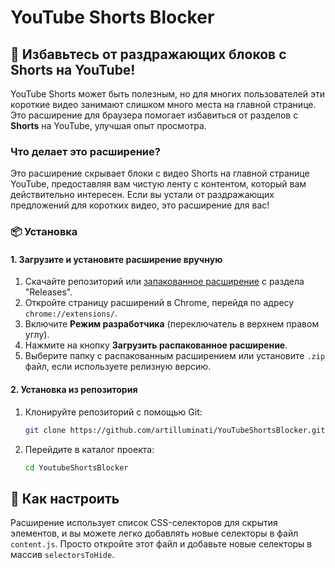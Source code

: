 # YouTube Shorts Blocker

## 🚫 Избавьтесь от раздражающих блоков с Shorts на YouTube!

YouTube Shorts может быть полезным, но для многих пользователей эти короткие видео занимают слишком много места на главной странице. Это расширение для браузера помогает избавиться от разделов с **Shorts** на YouTube, улучшая опыт просмотра.

### Что делает это расширение?

Это расширение скрывает блоки с видео Shorts на главной странице YouTube, предоставляя вам чистую ленту с контентом, который вам действительно интересен. Если вы устали от раздражающих предложений для коротких видео, это расширение для вас!

### 📦 Установка

#### 1. Загрузите и установите расширение вручную

1. Скачайте репозиторий или [запакованное расширение](https://github.com/artilluminati/YoutubeShortsBlocker/releases/tag/latest) с раздела "Releases".
2. Откройте страницу расширений в Chrome, перейдя по адресу `chrome://extensions/`.
3. Включите **Режим разработчика** (переключатель в верхнем правом углу).
4. Нажмите на кнопку **Загрузить распакованное расширение**.
5. Выберите папку с распакованным расширением или установите `.zip` файл, если используете релизную версию.

#### 2. Установка из репозитория

1. Клонируйте репозиторий с помощью Git:

   ```bash
   git clone https://github.com/artilluminati/YouTubeShortsBlocker.git
   ```
2. Перейдите в каталог проекта:
   ```bash
   cd YoutubeShortsBlocker
   ```

## 🔧 Как настроить
Расширение использует список CSS-селекторов для скрытия элементов, и вы можете легко добавлять новые селекторы в файл `content.js`. Просто откройте этот файл и добавьте новые селекторы в массив `selectorsToHide`.
